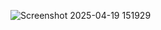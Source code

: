 ![Screenshot 2025-04-19 151929](https://github.com/user-attachments/assets/3c07be45-53fe-4786-a90c-0b39a1774efb)
